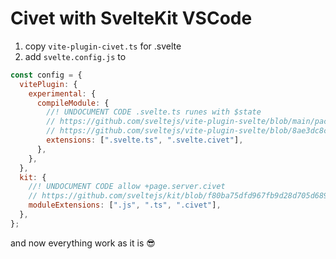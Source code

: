 # Civet with SvelteKit VSCode

1. copy `vite-plugin-civet.ts` for .svelte
1. add `svelte.config.js` to

```mjs
const config = {
  vitePlugin: {
    experimental: {
      compileModule: {
        //! UNDOCUMENT CODE .svelte.ts runes with $state
        // https://github.com/sveltejs/vite-plugin-svelte/blob/main/packages/vite-plugin-svelte/src/utils/id.js#L192
        // https://github.com/sveltejs/vite-plugin-svelte/blob/8ae3dc8cf415355f406f23d6104cb6153d75dfc8/packages/vite-plugin-svelte/src/utils/id.js#L193
        extensions: [".svelte.ts", ".svelte.civet"],
      },
    },
  },
  kit: {
    //! UNDOCUMENT CODE allow +page.server.civet
    // https://github.com/sveltejs/kit/blob/f80ba75dfd967fb9d28d705d6891933bab603dc9/packages/migrate/migrations/routes/index.js#L81C9-L81C19
    moduleExtensions: [".js", ".ts", ".civet"],
  },
};
```

and now everything work as it is 😎
